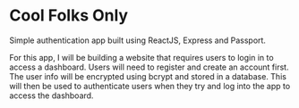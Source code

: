 # Cool Folks Only

Simple authentication app built using ReactJS, Express and Passport. 

For this app, I will be building a website that requires users to login in to access a dashboard. Users will need to register and create an account first. The user info will be encrypted using bcrypt and stored in a database. This will then be used to authenticate users when they try and log into the app to access the dashboard.
